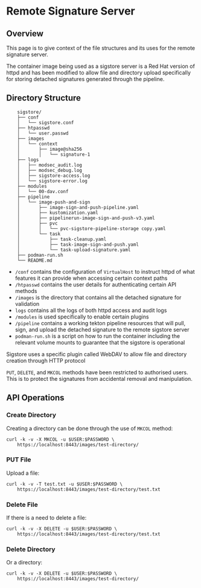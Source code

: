 # Remote Signature Server

## Overview

This page is to give context of the file structures and its uses for the remote signature server.

The container image being used as a sigstore server is a Red Hat version of httpd and has been modified to allow file and directory upload specifically for storing detached signatures generated through the pipeline.

## Directory Structure

```
    sigstore/
    ├── conf
    │   └── sigstore.conf
    ├── htpasswd
    │   └── user.passwd
    ├── images
    │   └── context
    │       ├── image@sha256
    │       │   └── signature-1
    ├── logs
    │   ├── modsec_audit.log
    │   ├── modsec_debug.log
    │   ├── sigstore-access.log
    │   └── sigstore-error.log
    ├── modules
    │   └── 00-dav.conf
    ├── pipeline
    │   └── image-push-and-sign
    │       ├── image-sign-and-push-pipeline.yaml
    │       ├── kustomization.yaml
    │       ├── pipelinerun-image-sign-and-push-v3.yaml
    │       ├── pvc
    │       │   └── pvc-sigstore-pipeline-storage copy.yaml
    │       └── task
    │           ├── task-cleanup.yaml
    │           ├── task-image-sign-and-push.yaml
    │           └── task-upload-signature.yaml
    ├── podman-run.sh
    └── README.md
```

* `/conf` contains the configuration of `VirtualHost` to instruct httpd of what features it can provide when accessing certain context paths
* `/htpasswd` contains the user details for authenticating certain API methods
* `/images` is the directory that contains all the detached signature for validation
* `logs` contains all the logs of both httpd access and audit logs
* `/modules` is used specifically to enable certain plugins
* `/pipeline` contains a working tekton pipeline resources that will pull, sign, and upload the detached signature to the remote sigstore server
* `podman-run.sh` is a script on how to run the container including the relevant volume mounts to guarantee that the sigstore is operational

Sigstore uses a specific plugin called WebDAV to allow file and directory creation through HTTP protocol

`PUT`, `DELETE`, and `MKCOL` methods have been restricted to authorised users. This is to protect the signatures from accidental removal and manipulation.

## API Operations

### Create Directory

Creating a directory can be done through the use of `MKCOL` method:

```
curl -k -v -X MKCOL -u $USER:$PASSWORD \
    https://localhost:8443/images/test-directory/
```

### PUT File

Upload a file:

```
curl -k -v -T test.txt -u $USER:$PASSWORD \
    https://localhost:8443/images/test-directory/test.txt
```

### Delete File

If there is a need to delete a file:

```
curl -k -v -X DELETE -u $USER:$PASSWORD \
    https://localhost:8443/images/test-directory/test.txt
```

### Delete Directory

Or a directory:

```
curl -k -v -X DELETE -u $USER:$PASSWORD \
    https://localhost:8443/images/test-directory/
```